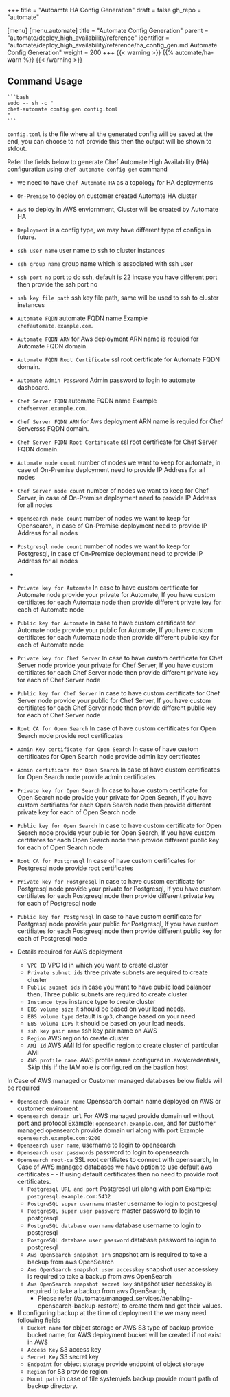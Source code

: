 +++
title = "Autoamte HA Config Generation"
draft = false
gh_repo = "automate"

[menu]
  [menu.automate]
    title = "Automate Config Generation"
    parent = "automate/deploy_high_availability/reference"
    identifier = "automate/deploy_high_availability/reference/ha_config_gen.md Automate Config Generation"
    weight = 200
+++
{{< warning >}}
 {{% automate/ha-warn %}}
{{< /warning >}}

## Command Usage
    ```bash 
    sudo -- sh -c "
    chef-automate config gen config.toml
    "
    ```
    
`config.toml` is the file where all the generated config will be saved at the end, you can choose to not provide this then the output will be shown to stdout.

Refer the fields below to generate Chef Automate High Availability (HA) configuration using `chef-automate config gen` command

- we need to have `Chef Automate HA` as a topology for HA deployments
- `On-Premise` to deploy on customer created Automate HA cluster
- `Aws` to deploy in AWS enviornment, Cluster will be created by Automate HA
-  `Deployment` is a config type, we may have different type of configs in future.
-  `ssh user name` user name to ssh to cluster instances 
-  `ssh group name` group name which is associated with ssh user
-  `ssh port no` port to do ssh, default is 22 incase you have different port then provide the ssh port no
-  `ssh key file path` ssh key file path, same will be used to ssh to cluster instances
-  `Automate FQDN` automate FQDN name Example `chefautomate.example.com`.
-  `Automate FQDN ARN` for Aws deployment ARN name is requied for Automate FQDN domain.
-  `Automate FQDN Root Certificate` ssl root certificate for Automate FQDN domain.
-  `Automate Admin Password` Admin password to login to automate dashboard.
-  `Chef Server FQDN` automate FQDN name Example `chefserver.example.com`.
-  `Chef Server FQDN ARN` for Aws deployment ARN name is requied for Chef Serversss FQDN domain.
-  `Chef Server FQDN Root Certificate` ssl root certificate for Chef Server FQDN domain.
-  `Automate node count` number of nodes we want to keep for automate, in case of On-Premise deployment need to provide IP Address for all nodes
-  `Chef Server node count` number of nodes we want to keep for Chef Server, in case of On-Premise deployment need to provide IP Address for all nodes
-  `Opensearch node count` number of nodes we want to keep for Opensearch, in case of On-Premise deployment need to provide IP Address for all nodes
-  `Postgresql node count` number of nodes we want to keep for Postgresql, in case of On-Premise deployment need to provide IP Address for all nodes
-  
-  `Private key for Automate` In case to have custom certificate for Automate node provide your private for Automate, If you have custom certifiates for each Automate node then provide different private key for each of Automate node
-  `Public key for Automate` In case to have custom certificate for Automate node provide your public for Automate, If you have custom certifiates for each Automate node then provide different public key for each of Automate node

-  `Private key for Chef Server` In case to have custom certificate for Chef Server node provide your private for Chef Server, If you have custom certifiates for each Chef Server node then provide different private key for each of Chef Server node
-  `Public key for Chef Server` In case to have custom certificate for Chef Server node provide your public for Chef Server, If you have custom certifiates for each Chef Server node then provide different public key for each of Chef Server node

-  `Root CA for Open Search` In case of have custom certificates for Open Search node provide root certificates
-  `Admin Key certificate for Open Search` In case of have custom certificates for Open Search node provide admin key certificates
-  `Admin certificate for Open Search` In case of have custom certificates for Open Search node provide admin certificates
-  `Private key for Open Search` In case to have custom certificate for Open Search node provide your private for Open Search, If you have custom certifiates for each Open Search node then provide different private key for each of Open Search node
-  `Public key for Open Search` In case to have custom certificate for Open Search node provide your public for Open Search, If you have custom certifiates for each Open Search node then provide different public key for each of Open Search node

-  `Root CA for Postgresql` In case of have custom certificates for Postgresql node provide root certificates
-  `Private key for Postgresql` In case to have custom certificate for Postgresql node provide your private for Postgresql, If you have custom certifiates for each Postgresql node then provide different private key for each of Postgresql node
-  `Public key for Postgresql` In case to have custom certificate for Postgresql node provide your public for Postgresql, If you have custom certifiates for each Postgresql node then provide different public key for each of Postgresql node

- Details required for AWS deployment
  -  `VPC ID` VPC Id in which you want to create cluster
  -  `Private subnet ids` three private subnets are required to create cluster
  -  `Public subnet ids` in case you want to have public load balancer then, Three public subnets are required to create cluster
  -  `Instance type` instance type to create cluster
  -  `EBS volume size` it should be based on your load needs.
  -  `EBS volume type` default is `gp3`, change based on your need
  -  `EBS volume IOPS` it should be based  on your load needs.
  -  `ssh key pair name` ssh key pair name on AWS
  -  `Region` AWS region to create cluster
  -  `AMI Id` AWS AMI Id for specific region to create cluster of particular AMI
  -  `AWS profile name`. AWS profile name configured in .aws/credentials, Skip this if the IAM role is configured on the bastion host

In Case of AWS managed or Customer managed databases below fields will be required
-  `Opensearch domain name` Opensearch domain name deployed on AWS or customer enviroment
-  `Opensearch domain url` For AWS managed provide domain url without port and protocol Example: `opensearch.example.com`, and for customer managed opensearch provide domain url along with port Example `opensearch.example.com:9200`
-  `Opensearch user name`, username to login to opensearch
-  `Opensearch user passwords` password to login to opensearch
-  `Opensearch root-ca` SSL root certifiates to connect with opensearch, In Case of AWS managed databases we have option to use default aws certificates - - If using default certificates then no need to provide root certificates.
   -  `Postgresql URL and port` Postgresql url along with port Example: `postgresql.example.com:5432`
   -  `PostgreSQL super username` master username to login to postgresql
   -  `PostgreSQL super user password` master password to login to postgresql
   -  `PostgreSQL database username` database username to login to postgresql
   -  `PostgreSQL database user password` database password to login to postgresql
   -  `Aws OpenSearch snapshot arn` snapshot arn is required to take a backup from aws OpenSearch
   -  `Aws OpenSearch snapshot user accesskey` snapshot user accesskey is required to take a backup from aws OpenSearch
   -   `Aws OpenSearch snapshot secret key` snapshot user accesskey is required to take a backup from aws OpenSearch, 
       -   Please refer (/automate/managed_services/#enabling-opensearch-backup-restore) to create them and get their values.
- If configuring backup at the time of deployment the  we many need following fields
    - `Bucket name` for object storage or AWS S3 type of backup provide bucket name, for AWS deployment bucket will be created if not exist in AWS
    - `Access Key` S3 access key
    - `Secret Key` S3 secret key
    - `Endpoint` for object storage provide endpoint of object storage
    - `Region` for S3 provide region
    - `Mount path` in case of file system/efs backup provide mount path of backup directory.